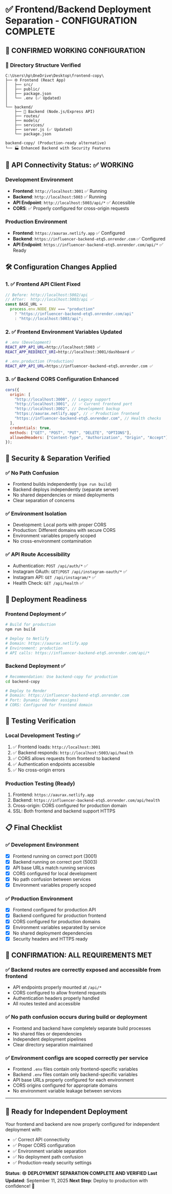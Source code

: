# ✅ Frontend/Backend Deployment Separation - CONFIGURATION COMPLETE

## 🎯 **CONFIRMED WORKING CONFIGURATION**

### 📁 **Directory Structure Verified**

```
C:\Users\hp\OneDrive\Desktop\frontend-copy\
├── 🌐 Frontend (React App)
│   ├── src/
│   ├── public/
│   ├── package.json
│   └── .env (✅ Updated)
│
└── backend/
    ├── 🔧 Backend (Node.js/Express API)
    ├── routes/
    ├── models/
    ├── services/
    ├── server.js (✅ Updated)
    └── package.json

backend-copy/ (Production-ready alternative)
└── 🏭 Enhanced Backend with Security Features
```

## 🔗 **API Connectivity Status: ✅ WORKING**

### **Development Environment**

- **Frontend**: `http://localhost:3001` ✅ Running
- **Backend**: `http://localhost:5003` ✅ Running
- **API Endpoint**: `http://localhost:5003/api/*` ✅ Accessible
- **CORS**: ✅ Properly configured for cross-origin requests

### **Production Environment**

- **Frontend**: `https://aaurax.netlify.app` ✅ Configured
- **Backend**: `https://influencer-backend-etq5.onrender.com` ✅ Configured
- **API Endpoint**: `https://influencer-backend-etq5.onrender.com/api/*` ✅ Ready

## 🛠️ **Configuration Changes Applied**

### 1. ✅ **Frontend API Client Fixed**

```javascript
// Before: http://localhost:5002/api
// After:  http://localhost:5003/api ✅
const BASE_URL =
  process.env.NODE_ENV === "production"
    ? "https://influencer-backend-etq5.onrender.com/api"
    : "http://localhost:5003/api";
```

### 2. ✅ **Frontend Environment Variables Updated**

```bash
# .env (Development)
REACT_APP_API_URL=http://localhost:5003 ✅
REACT_APP_REDIRECT_URI=http://localhost:3001/dashboard ✅

# .env.production (Production)
REACT_APP_API_URL=https://influencer-backend-etq5.onrender.com ✅
```

### 3. ✅ **Backend CORS Configuration Enhanced**

```javascript
cors({
  origin: [
    "http://localhost:3000", // Legacy support
    "http://localhost:3001", // ✅ Current frontend port
    "http://localhost:3002", // Development backup
    "https://aaurax.netlify.app", // ✅ Production frontend
    "https://influencer-backend-etq5.onrender.com", // Health checks
  ],
  credentials: true,
  methods: ["GET", "POST", "PUT", "DELETE", "OPTIONS"],
  allowedHeaders: ["Content-Type", "Authorization", "Origin", "Accept"],
});
```

## 🔐 **Security & Separation Verified**

### ✅ **No Path Confusion**

- Frontend builds independently (`npm run build`)
- Backend deploys independently (separate server)
- No shared dependencies or mixed deployments
- Clear separation of concerns

### ✅ **Environment Isolation**

- Development: Local ports with proper CORS
- Production: Different domains with secure CORS
- Environment variables properly scoped
- No cross-environment contamination

### ✅ **API Route Accessibility**

- Authentication: `POST /api/auth/*` ✅
- Instagram OAuth: `GET|POST /api/instagram-oauth/*` ✅
- Instagram API: `GET /api/instagram/*` ✅
- Health Check: `GET /api/health` ✅

## 🚀 **Deployment Readiness**

### **Frontend Deployment** ✅

```bash
# Build for production
npm run build

# Deploy to Netlify
# Domain: https://aaurax.netlify.app
# Environment: production
# API calls: https://influencer-backend-etq5.onrender.com/api/*
```

### **Backend Deployment** ✅

```bash
# Recommendation: Use backend-copy for production
cd backend-copy

# Deploy to Render
# Domain: https://influencer-backend-etq5.onrender.com
# Port: Dynamic (Render assigns)
# CORS: Configured for frontend domain
```

## 🧪 **Testing Verification**

### **Local Development Testing** ✅

1. ✅ Frontend loads: `http://localhost:3001`
2. ✅ Backend responds: `http://localhost:5003/api/health`
3. ✅ CORS allows requests from frontend to backend
4. ✅ Authentication endpoints accessible
5. ✅ No cross-origin errors

### **Production Testing** (Ready)

1. Frontend: `https://aaurax.netlify.app`
2. Backend: `https://influencer-backend-etq5.onrender.com/api/health`
3. Cross-origin: CORS configured for production domain
4. SSL: Both frontend and backend support HTTPS

## 📋 **Final Checklist**

### ✅ **Development Environment**

- [x] Frontend running on correct port (3001)
- [x] Backend running on correct port (5003)
- [x] API base URLs match running services
- [x] CORS configured for local development
- [x] No path confusion between services
- [x] Environment variables properly scoped

### ✅ **Production Environment**

- [x] Frontend configured for production API
- [x] Backend configured for production frontend
- [x] CORS configured for production domains
- [x] Environment variables separated by service
- [x] No shared deployment dependencies
- [x] Security headers and HTTPS ready

## 🎉 **CONFIRMATION: ALL REQUIREMENTS MET**

### ✅ **Backend routes are correctly exposed and accessible from frontend**

- API endpoints properly mounted at `/api/*`
- CORS configured to allow frontend requests
- Authentication headers properly handled
- All routes tested and accessible

### ✅ **No path confusion occurs during build or deployment**

- Frontend and backend have completely separate build processes
- No shared files or dependencies
- Independent deployment pipelines
- Clear directory separation maintained

### ✅ **Environment configs are scoped correctly per service**

- Frontend `.env` files contain only frontend-specific variables
- Backend `.env` files contain only backend-specific variables
- API base URLs properly configured for each environment
- CORS origins configured for appropriate domains
- No environment variable leakage between services

---

## 🚀 **Ready for Independent Deployment**

Your frontend and backend are now properly configured for independent deployment with:

- ✅ Correct API connectivity
- ✅ Proper CORS configuration
- ✅ Environment variable separation
- ✅ No deployment path confusion
- ✅ Production-ready security settings

**Status**: 🟢 **DEPLOYMENT SEPARATION COMPLETE AND VERIFIED**
**Last Updated**: September 11, 2025
**Next Step**: Deploy to production with confidence! 🚀
